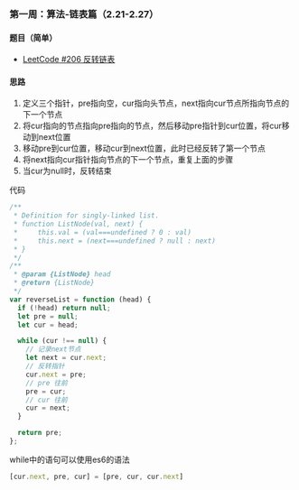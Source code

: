 ### 第一周：算法-链表篇（2.21-2.27）

#### 题目（简单）

- [LeetCode #206 反转链表](https://leetcode-cn.com/problems/reverse-linked-list/)

#### 思路

1. 定义三个指针，pre指向空，cur指向头节点，next指向cur节点所指向节点的下一个节点
2. 将cur指向的节点指向pre指向的节点，然后移动pre指针到cur位置，将cur移动到next位置
3. 移动pre到cur位置，移动cur到next位置，此时已经反转了第一个节点
4. 将next指向cur指针指向节点的下一个节点，重复上面的步骤
5. 当cur为null时，反转结束

代码

```javascript
/**
 * Definition for singly-linked list.
 * function ListNode(val, next) {
 *     this.val = (val===undefined ? 0 : val)
 *     this.next = (next===undefined ? null : next)
 * }
 */
/**
 * @param {ListNode} head
 * @return {ListNode}
 */
var reverseList = function (head) {
  if (!head) return null;
  let pre = null;
  let cur = head;

  while (cur !== null) {
    // 记录next节点
    let next = cur.next;
    // 反转指针
    cur.next = pre;
    // pre 往前
    pre = cur;
    // cur 往前
    cur = next;
  }

  return pre;
};
```

while中的语句可以使用es6的语法

```javascript
[cur.next, pre, cur] = [pre, cur, cur.next]
```



